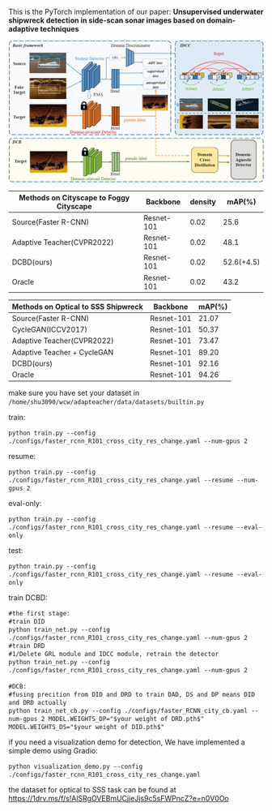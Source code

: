 This is the PyTorch implementation of our paper:
**Unsupervised underwater shipwreck detection in side-scan sonar images based on domain-adaptive techniques**

![image](framework_of_DCBD.png)



| Methods on Cityscape to Foggy Cityscape | Backbone   | density | mAP(%)     |
| --------------------------------------- | ---------- | ------- | ---------- |
| Source(Faster R-CNN)                    | Resnet-101 | 0.02    | 25.6       |
| Adaptive Teacher(CVPR2022)              | Resnet-101 | 0.02    | 48.1       |
| DCBD(ours)                              | Resnet-101 | 0.02    | 52.6(+4.5) |
| Oracle                                  | Resnet-101 | 0.02    | 43.2       |



| Methods on Optical to SSS Shipwreck     | Backbone   | mAP(%)     |
| --------------------------------------- | ---------- | -------    | 
| Source(Faster R-CNN)                    | Resnet-101 | 21.07      |
| CycleGAN(ICCV2017)                      | Resnet-101 | 50.37      |
| Adaptive Teacher(CVPR2022)              | Resnet-101 | 73.47      |
| Adaptive Teacher + CycleGAN             | Resnet-101 | 89.20      |
| DCBD(ours)                              | Resnet-101 | 92.16      |
| Oracle                                  | Resnet-101 | 94.26      |

make sure you have set your dataset in ``/home/shu3090/wcw/adapteacher/data/datasets/builtin.py``

train:

```
python train.py --config ./configs/faster_rcnn_R101_cross_city_res_change.yaml --num-gpus 2
```

resume:

```
python train.py --config ./configs/faster_rcnn_R101_cross_city_res_change.yaml --resume --num-gpus 2
```

eval-only:

```
python train.py --config ./configs/faster_rcnn_R101_cross_city_res_change.yaml --resume --eval-only
```

test:

```
python train.py --config ./configs/faster_rcnn_R101_cross_city_res_change.yaml --resume --eval-only
```

train DCBD:

```
#the first stage:
#train DID 
python train_net.py --config ./configs/faster_rcnn_R101_cross_city_res_change.yaml --num-gpus 2
#train DRD
#1/Delete GRL module and IDCC module, retrain the detector
python train_net.py --config ./configs/faster_rcnn_R101_cross_city_res_change.yaml --num-gpus 2

#DCB:
#fusing precition from DID and DRD to train DAD, DS and DP means DID and DRD actually
python train_net_cb.py --config ./configs/faster_RCNN_city_cb.yaml --num-gpus 2 MODEL.WEIGHTS_DP="$your weight of DRD.pth$" MODEL.WEIGHTS_DS="$your weight of DID.pth$"
```

if you need a visualization demo for detection, We have implemented a simple demo using Gradio:
```
python visualization_demo.py --config ./configs/faster_rcnn_R101_cross_city_res_change.yaml
```

the dataset for optical to SSS task can be found at https://1drv.ms/f/s!AlSRgOVEBmUCjjeJjs9c5sFWPncZ?e=n0V0Oo
